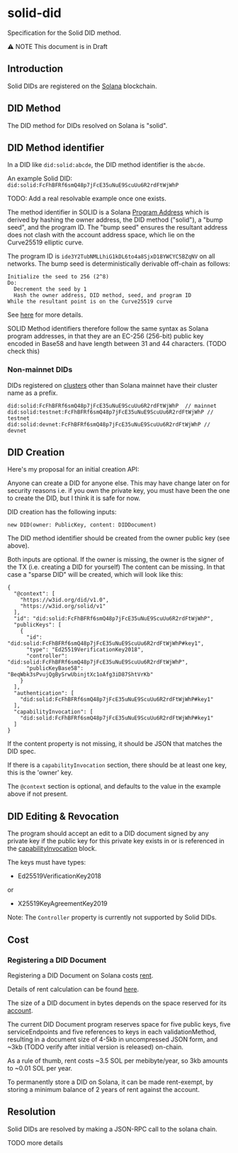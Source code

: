 # solid-did

Specification for the Solid DID method.

⚠️ NOTE This document is in Draft

## Introduction

Solid DIDs are registered on the [Solana](solana.com) blockchain.

## DID Method

The DID method for DIDs resolved on Solana is "solid".

## DID Method identifier

In a DID like `did:solid:abcde`, the DID method identifier is the `abcde`.

An example Solid DID: `did:solid:FcFhBFRf6smQ48p7jFcE35uNuE9ScuUu6R2rdFtWjWhP`

TODO: Add a real resolvable example once one exists.

The method identifier in SOLID is a Solana
[Program Address](https://docs.solana.com/developing/programming-model/calling-between-programs#program-derived-addresses)
which is derived by hashing the owner address, the DID method ("solid"), a
"bump seed", and the program ID. The "bump seed" ensures the resultant address
does not clash with the account address space, which lie on the Curve25519
elliptic curve.

The program ID is `ide3Y2TubNMLLhiG1kDL6to4a8SjxD18YWCYC5BZqNV` on all networks.
The bump seed is deterministically derivable off-chain as follows:

```pseudocode
Initialize the seed to 256 (2^8)
Do:
  Decrement the seed by 1
  Hash the owner address, DID method, seed, and program ID
While the resultant point is on the Curve25519 curve
```

See [here](https://docs.solana.com/developing/programming-model/calling-between-programs#hash-based-generated-program-addresses)
for more details.

SOLID Method identifiers therefore follow the same syntax as Solana program addresses, in that they
are an EC-256 (256-bit) public key encoded in Base58 and have length between 31 and 44 characters. (TODO check this)

### Non-mainnet DIDs

DIDs registered on [clusters](https://docs.solana.com/clusters) other than Solana mainnet have their cluster name as a prefix.

```
did:solid:FcFhBFRf6smQ48p7jFcE35uNuE9ScuUu6R2rdFtWjWhP  // mainnet
did:solid:testnet:FcFhBFRf6smQ48p7jFcE35uNuE9ScuUu6R2rdFtWjWhP // testnet
did:solid:devnet:FcFhBFRf6smQ48p7jFcE35uNuE9ScuUu6R2rdFtWjWhP // devnet
```

## DID Creation

Here's my proposal for an initial creation API:

Anyone can create a DID for anyone else. This may have change later on for security reasons i.e. if you own the private key, you must have been the one to create the DID, but I think it is safe for now.

DID creation has the following inputs:

```
new DID(owner: PublicKey, content: DIDDocument)
```

The DID method identifier should be created from the owner public key (see above).

Both inputs are optional. If the owner is missing, the owner is the signer of the TX (i.e. creating a DID for yourself)
The content can be missing. In that case a "sparse DID" will be created, which will look like this:

```
{
  "@context": [
    "https://w3id.org/did/v1.0",
    "https://w3id.org/solid/v1"
  ],
  "id": "did:solid:FcFhBFRf6smQ48p7jFcE35uNuE9ScuUu6R2rdFtWjWhP",
  "publicKeys": [
    {
      "id": "did:solid:FcFhBFRf6smQ48p7jFcE35uNuE9ScuUu6R2rdFtWjWhP#key1",
      "type": "Ed25519VerificationKey2018",
      "controller": "did:solid:FcFhBFRf6smQ48p7jFcE35uNuE9ScuUu6R2rdFtWjWhP",
      "publicKeyBase58": "BeqWbk3sPvujQgBySrwUbinjtXc1oAfg3iD87ShtVrKb"
    }
  ],
  "authentication": [
    "did:solid:FcFhBFRf6smQ48p7jFcE35uNuE9ScuUu6R2rdFtWjWhP#key1"
  ],
  "capabilityInvocation": [
    "did:solid:FcFhBFRf6smQ48p7jFcE35uNuE9ScuUu6R2rdFtWjWhP#key1"
  ]
}
```

If the content property is not missing, it should be JSON that matches the DID spec.

If there is a `capabilityInvocation` section, there should be at least one key, this is the 'owner' key.

The `@context` section is optional, and defaults to the value in the example above if not present.


## DID Editing & Revocation

The program should accept an edit to a DID document signed by any private key if the public key for this private key
exists in or is referenced in the [capabilityInvocation](https://www.w3.org/TR/did-core/#capability-invocation) block.

The keys must have types:

- Ed25519VerificationKey2018

or

- X25519KeyAgreementKey2019

Note: The `Controller` property is currently not supported by Solid DIDs.

## Cost

### Registering a DID Document

Registering a DID Document on Solana costs [rent](https://docs.solana.com/implemented-proposals/rent).

Details of rent calculation can be found [here](https://docs.solana.com/developing/programming-model/accounts#calculation-of-rent).

The size of a DID document in bytes depends on the space reserved for
its [account](https://docs.solana.com/developing/programming-model/accounts#creating).

The current DID Document program reserves space for five public keys, five serviceEndpoints and five references
to keys in each validationMethod, resulting in a document size of 4-5kb in uncompressed JSON form, and ~3kb
(TODO verify after initial version is released) on-chain.

As a rule of thumb, rent costs ~3.5 SOL per mebibyte/year, so 3kb amounts to ~0.01 SOL per year.

To permanently store a DID on Solana, it can be made rent-exempt, by storing a minimum balance of 2 years of rent
against the account. 

## Resolution

Solid DIDs are resolved by making a JSON-RPC call to the solana chain.

TODO more details
